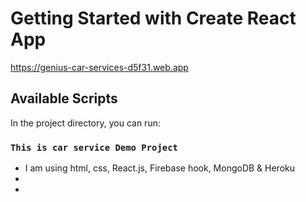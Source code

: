 # Getting Started with Create React App


https://genius-car-services-d5f31.web.app

## Available Scripts

In the project directory, you can run:

### `This is car service Demo Project`
* I am using html, css, React.js, Firebase hook, MongoDB & Heroku 
*
*